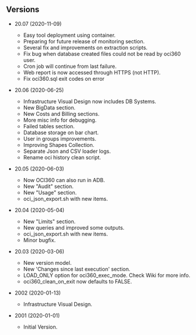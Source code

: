 ## Versions ##

* 20.07 (2020-11-09)
  - Easy tool deployment using container.
  - Preparing for future release of monitoring section.
  - Several fix and improvements on extraction scripts.
  - Fix bug when database created files could not be read by oci360 user.
  - Cron job will continue from last failure.
  - Web report is now accessed through HTTPS (not HTTP).
  - Fix oci360.sql exit codes on error

* 20.06 (2020-06-25)
  - Infrastructure Visual Design now includes DB Systems.
  - New BigData section.
  - New Costs and Billing sections.
  - More misc info for debugging.
  - Failed tables section.
  - Database storage on bar chart.
  - User in groups improvements.
  - Improving Shapes Collection.
  - Separate Json and CSV loader logs.
  - Rename oci history clean script.

* 20.05 (2020-06-03)
  - Now OCI360 can also run in ADB.
  - New "Audit" section.
  - New "Usage" section.
  - oci_json_export.sh with new items.

* 20.04 (2020-05-04)
  - New "Limits" section.
  - New queries and improved some outputs.
  - oci_json_export.sh with new items.
  - Minor bugfix.

* 20.03 (2020-03-06)
  - New version model.
  - New 'Changes since last execution' section.
  - LOAD_ONLY option for oci360_exec_mode. Check Wiki for more info.
  - oci360_clean_on_exit now defaults to FALSE.

* 2002 (2020-01-13)
  - Infrastructure Visual Design.

* 2001 (2020-01-01)
  - Initial Version.